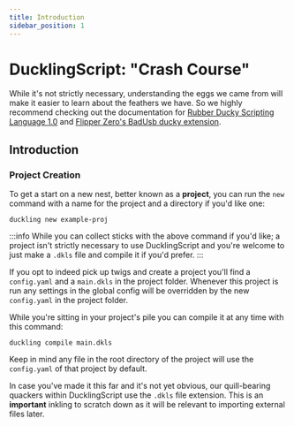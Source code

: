 ```yaml
---
title: Introduction
sidebar_position: 1
---
```


# DucklingScript: "Crash Course"

While it's not strictly necessary, understanding the eggs we came from will make it easier to learn about the feathers we have. So we highly recommend checking out the documentation for [Rubber Ducky Scripting Language 1.0](https://web.archive.org/web/20220816200129/http://github.com/hak5darren/USB-Rubber-Ducky/wiki/Duckyscript) and [Flipper Zero's BadUsb ducky extension](https://docs.flipper.net/bad-usb).

## Introduction
### Project Creation
To get a start on a new nest, better known as a **project**, you can run the `new` command with a name for the project and a directory if you'd like one:
```
duckling new example-proj
```

:::info
While you can collect sticks with the above command if you'd like; a project isn't strictly necessary to use DucklingScript and you're welcome to just make a `.dkls` file and compile it if you'd prefer.
:::

If you opt to indeed pick up twigs and create a project you'll find a `config.yaml` and a `main.dkls` in the project folder. Whenever this project is run any settings in the global config will be overridden by the new `config.yaml` in the project folder.

While you're sitting in your project's pile you can compile it at any time with this command:
```
duckling compile main.dkls
```

Keep in mind any file in the root directory of the project will use the `config.yaml` of that project by default.

In case you've made it this far and it's not yet obvious, our quill-bearing quackers within DucklingScript use the `.dkls` file extension. This is an **important** inkling to scratch down as it will be relevant to importing external files later.